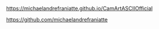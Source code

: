 ﻿https://michaelandrefraniatte.github.io/CamArtASCIIOfficial  
  
https://github.com/michaelandrefraniatte  